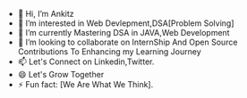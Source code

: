 - 👋 Hi, I’m Ankitz
- 👀 I’m interested in Web Devlepment,DSA[Problem Solving]
- 🌱 I’m currently Mastering DSA in JAVA,Web Development
- 💞️ I’m looking to collaborate on InternShip And Open Source Contributions To Enhancing my Learning Journey
- 📫 Let's Connect on Linkedin,Twitter.
- 😄 Let's Grow Together
- ⚡ Fun fact: [We Are What We Think].

<!---
Ankitzsharma/Ankitzsharma is a ✨ special ✨ repository because its `README.md` (this file) appears on your GitHub profile.
You can click the Preview link to take a look at your changes.
--->
